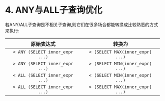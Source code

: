 # 4. ANY与ALL子查询优化

若ANY/ALL子查询是不相关子查询,则它们在很多场合都能转换成比较熟悉的方式来执行:

|              原始表达式              |               转换为                |
|:-------------------------------:|:--------------------------------:|
| `< ANY (SELECT inner_expr ...)` | `< (SELECT MAX(inner_expr) ...)` |
| `> ANY (SELECT inner_expr ...)` | `> (SELECT MIN(inner_expr) ...)` |
| `< ALL (SELECT inner_expr ...)` | `< (SELECT MIN(inner_expr) ...)` |
| `> ALL (SELECT inner_expr ...)` | `> (SELECT MAX(inner_expr) ...)` |
